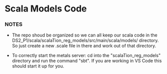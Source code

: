 # Scala Models Code

### NOTES

* The repo shoud be organized so we can all keep our scala code in the DS2_P1/scala/scalaTion_reg_models/src/main/scala/models/ directory. So just create a new .scale file in there and work out of that directory.

* To correctly start the metals server: cd into the "scalaTion_reg_models" directory and run the command "sbt". If you are working in VS Code this should start it up for you. 

